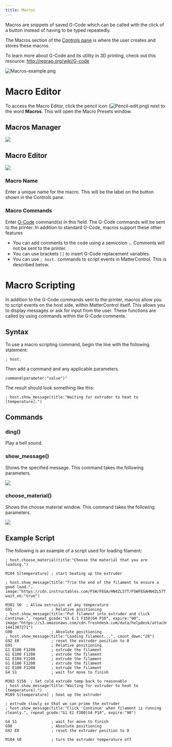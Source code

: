 ```yaml
---
title: Macros
---
```


Macros are snippets of saved G-Code which can be called with the click of a button instead of having to be typed repeatedly.

The Macros section of the [Controls pane](controls/index.md) is where the user creates and
stores these macros.

To learn more about G-Code and its utility in 3D printing, check out this resource: <http://reprap.org/wiki/G-code>

![Macros-example.png](https://lh3.googleusercontent.com/0t9m7MoB4MJ8ezB5jWAmJ1cn6nHSs1egRjLKX3LZY3GKxLXFQOIErVv_LQ2PZEFnBneWG-ktf4-JJpJ1snTTSvmrCdc=s0)


Macro Editor
============

To access the Macro Editor, click the pencil icon
(![Pencil-edit.png](http://wiki.mattercontrol.com/images/b/b0/Pencil-edit.png "Pencil-edit.png")) next to the word **Macros**. This will open the Macro Presets window.

Macros Manager
--------------
![](https://lh3.googleusercontent.com/uC22aF0BB3YZRiDdAcA_iXwkbUToMd75PUvf8GHrylzaSSdtJMwZncCRFP6WkdHWdhPa-feWopKxc-OA41az_TYOSQ=s0)

Macro Editor
------------
![](https://lh3.googleusercontent.com/rvcDIcSdFx1hDaZ4IWc1KrtcZ1GVQHIqXuiDHTwZTtkR6nPELlDfo8YxLNUCNCyBSSqNn0W2xX7jdOKI6WtjPRVQ=s0)

### Macro Name

Enter a unique name for the macro. This will be the label on the button shown in the Controls pane.

### Macro Commands

Enter [G-Code](http://reprap.org/wiki/G-code) command(s) in this field. The G-Code commands will be sent to the printer. In addition to standard G-Code, macros support these other features

* You can add comments to the code using a semicolon `;`. Comments will not be sent to the printer.
* You can use brackets `[]` to insert G-Code replacement variables.
* You can use `; host.` commands to script events in MatterControl. This is described below.


Macro Scripting
===============

In addition to the G-Code commands sent to the printer, macros allow you to script events on the host side, within MatterControl itself. This allows you to display messages or ask for input from the user. These functions are called by using commands within the G-Code comments.

Syntax
------

To use a macro scripting command, begin the line with the following statement:

`; host.`

Then add a command and any applicable parameters.

`command(parameter:"value")"`

The result should look something like this:

`; host.show_message(title:"Waiting for extruder to heat to
[temperature].")`

Commands
--------

### ding()

Play a bell sound.

### show_message()

Shows the specified message. This command takes the following parameters.

![](https://lh3.googleusercontent.com/_Cx5A5XszvfufveoCGc5WTrEoRYCQ7oGpFjORNN8Wgosj3jqfgT9vIfC-0GMvRFrygSJ5HcC5jHRaA_SYE4rnyce=s0)
<!---
| Parameter | Description | Example |
| --------- | ----------- | ------- |
| title | Main text to show | `title:"Trim Filament"` |
| markdown | The contents of the message in Markdown formatted text. May contain images from the internet. Use <br> for line breaks | <code>markdown:"Trim the end of the filament to ensure a good load.<br>\!\[\]\(https://www.matterhackers.com/r/c3zLyf\)<br>Make sure you trim it at a slight angle."</code> |
| wait_ok | Script execution will wait for the user to click 'Continue' | `wait_ok:"true"` |
| repeat_gcode | G-Code to repeat until expire time reached. Lines can be separated with a `\|`. | `repeat_gcode:"G1 E.1 F150\|G4 P10"` |
| expire | The max amount of time to run repeat_gcode or show this message (seconds) | `expire:"300"` |
| count_down | Show a timer counting down from this time | `count_down:"28"` |
--->

### choose_material()

Shows the choose material window. This command takes the following parameters.

![](https://lh3.googleusercontent.com/G5W_Z3vUUURJLOhuva45olYK-om7aLpHUJWy84xzitHaev9aYmSgGZjFr56yenqwgGhcoodG_nTTiBXY088JI2b7B50=s0)
<!---
| Parameter | Description       | Example                 |
| --------- | ----------------- | ----------------------- |
| title     | Main text to show | `title:"Trim Filament"` |
--->


Example Script
--------------

The following is an example of a script used for loading filament:

```
; host.choose_material(title:"Choose the material that you are loading.")

M104 S[temperature] ; start heating up the extruder

; host.show_message(title:"Trim the end of the filament to ensure a good load.", image:"https://cdn.instructables.com/FSW/FEGA/HN4ZL57T/FSWFEGAHN4ZL57T.MEDIUM.jpg", wait_ok:"true")

M302 S0  ; Allow extrusion at any temperature
G91                 ; Relative positioning
; host.show_message(title:"Put filament into extruder and click Continue.", repeat_gcode:"G1 E.1 F150|G4 P10", expire:"90", image:"https://s3.amazonaws.com/cdn.freshdesk.com/data/helpdesk/attachments/production/5035400628/original/20150903_115628.jpg?1441307271")
G90                 ; Absolute positioning
; host.show_message(title:"Loading filament...", count_down:"28")
G92 E0              ; reset the extruder position to 0
G91                 ; Relative positioning
G1 E100 F1200       ; extrude the filament 
G1 E100 F1200       ; extrude the filament 
G1 E100 F1200       ; extrude the filament 
G1 E100 F1200       ; extrude the filament 
G1 E100 F1200       ; extrude the filament 
G4 S1               ; wait for move to finish

M302 S150  ; Set cold extrude temp back to reasonable
; host.show_message(title:"Waiting for extruder to heat to [temperature].")
M109 S[temperature] ; heat up the extruder

; extrude slowly so that we can prime the extruder
; host.show_message(title:"Click 'Continue' when filament is running cleanly.", repeat_gcode:"G1 E1 F300|G4 P10", expire:"90")

G4 S1               ; wait for move to finish
G90                 ; Absolute positioning
G92 E0              ; reset the extruder position to 0

M104 S0             ; turn the extruder temperature off
```
